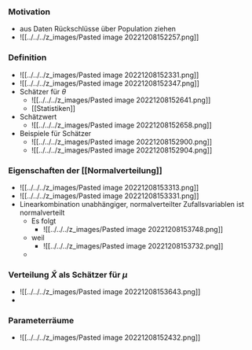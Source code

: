 ### Motivation
+ aus Daten Rückschlüsse über Population ziehen
+ ![[../../../z_images/Pasted image 20221208152257.png]]

### Definition
+ ![[../../../z_images/Pasted image 20221208152331.png]]
+ ![[../../../z_images/Pasted image 20221208152347.png]]
+ Schätzer für $\theta$
	+ ![[../../../z_images/Pasted image 20221208152641.png]]
	+ [[Statistiken]]
+ Schätzwert
	+ ![[../../../z_images/Pasted image 20221208152658.png]]
+ Beispiele für Schätzer
	+ ![[../../../z_images/Pasted image 20221208152900.png]]
	+ ![[../../../z_images/Pasted image 20221208152904.png]]

### Eigenschaften der [[Normalverteilung]]
+ ![[../../../z_images/Pasted image 20221208153313.png]]
+ ![[../../../z_images/Pasted image 20221208153331.png]]
+ Linearkombination unabhängiger, normalverteilter Zufallsvariablen ist normalverteilt
	+ Es folgt
		+ ![[../../../z_images/Pasted image 20221208153748.png]]
	+ weil
		+ ![[../../../z_images/Pasted image 20221208153732.png]]
	+ 

### Verteilung $\bar{X}$ als Schätzer für $\mu$
+ ![[../../../z_images/Pasted image 20221208153643.png]]
+ 

### Parameterräume
+ ![[../../../z_images/Pasted image 20221208152432.png]]